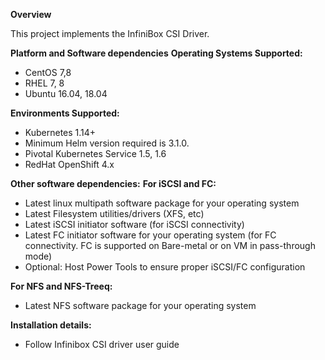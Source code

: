 **Overview**
  
  This project implements the InfiniBox CSI Driver.

**Platform and Software dependencies**
  **Operating Systems Supported:**
  - CentOS 7,8
  - RHEL 7, 8
  - Ubuntu 16.04, 18.04
      
  **Environments Supported:**
  - Kubernetes 1.14+
  - Minimum Helm version required is 3.1.0.
  - Pivotal Kubernetes Service 1.5, 1.6
  - RedHat OpenShift 4.x

**Other software dependencies:**
  **For iSCSI and FC:**
  - Latest linux multipath software package for your operating system
  - Latest Filesystem utilities/drivers (XFS, etc)
  - Latest iSCSI initiator software (for iSCSI connectivity)
  - Latest FC initiator software for your operating system (for FC connectivity. FC is supported on Bare-metal or on VM in pass-through mode)
  - Optional: Host Power Tools to ensure proper iSCSI/FC configuration

  **For NFS and NFS-Treeq:** 
  - Latest NFS software package for your operating system
 
**Installation details:**
   - Follow Infinibox CSI driver user guide

 
